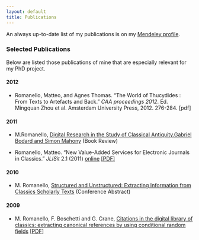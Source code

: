 ```yaml
---
layout: default
title: Publications
---
```

An always up-to-date list of my publications is on my [Mendeley profile](http://www.mendeley.com/profiles/matteo-romanello/).

### Selected Publications ###

Below are listed those publications of mine that are especially relevant for my PhD project.

#### 2012 ####
* Romanello, Matteo, and Agnes Thomas. “The World of Thucydides : From Texts to Artefacts and Back.” *CAA proceedings 2012*. Ed. Mingquan Zhou et al. Amsterdam University Press, 2012. 276-284. [pdf]

#### 2011 ####
*	M.Romanello, [Digital Research in the Study of Classical Antiquity.Gabriel Bodard and Simon Mahony](http://www.mendeley.com/research/book-review-digital-research-study-classical-antiquity-gabriel-bodard-simon-mahony/) (Book Review)

* Romanello, Matteo. “New Value-Added Services for Electronic Journals in Classics.” *JLISit* 2.1 (2011) [online](http://dx.doi.org/10.4403/jlis.it-4603) [\[PDF\]](files/romanello_jlis_2011.pdf)

#### 2010 ####
* M. Romanello, [Structured and Unstructured: Extracting Information from Classics Scholarly Texts](http://dh2010.cch.kcl.ac.uk/academic-programme/abstracts/papers/html/ab-803.html) (Conference Abstract)

#### 2009 ####
* M. Romanello, F. Boschetti and G. Crane, [Citations in the digital library of classics: extracting canonical references by using conditional random fields](http://www.mendeley.com/research/citations-digital-library-classics-extracting-canonical-references-using-conditional-random-fields/) [\[PDF\]](files/romanello_singapore.pdf)

<!--
#### 2008 ####
#### 2007 ####
-->